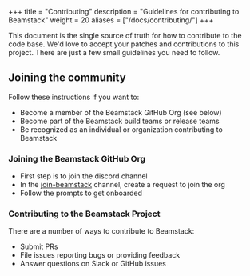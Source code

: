 +++
title = "Contributing"
description = "Guidelines for contributing to Beamstack"
weight = 20
aliases = ["/docs/contributing/"]
+++

This document is the single source of truth for how to contribute to the code base.
We'd love to accept your patches and contributions to this project.
There are just a few small guidelines you need to follow.

## Joining the community

Follow these instructions if you want to:

- Become a member of the Beamstack GitHub Org (see below)
- Become part of the Beamstack build teams or release teams
- Be recognized as an individual or organization contributing to Beamstack

### Joining the Beamstack GitHub Org

- First step is to join the discord channel
- In the [join-beamstack](https://discord.gg/5jxWcupaQM) channel, create a request to join the org
- Follow the prompts to get onboarded

### Contributing to the Beamstack Project

There are a number of ways to contribute to Beamstack:

- Submit PRs
- File issues reporting bugs or providing feedback
- Answer questions on Slack or GitHub issues
